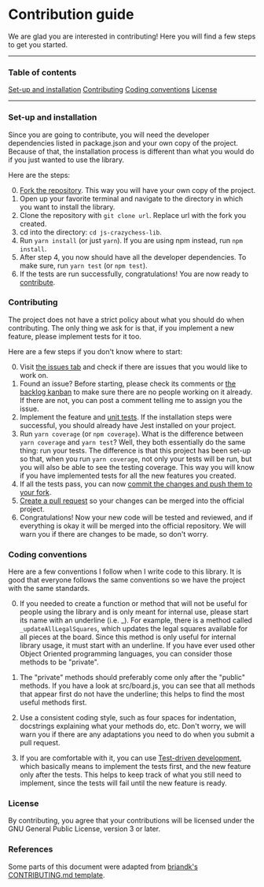 # Contribution guide

We are glad you are interested in contributing! Here you will find a few steps to get you started.

---

### Table of contents

[Set-up and installation](#set-up-and-installation)
[Contributing](#contributing)
[Coding conventions](#coding-conventions)
[License](#license)

---

### Set-up and installation

Since you are going to contribute, you will need the developer dependencies listed in package.json and your own copy of the project. Because of that, the installation process is different than what you would do if you just wanted to use the library.

Here are the steps:

0. [Fork the repository](https://docs.github.com/en/free-pro-team@latest/github/getting-started-with-github/fork-a-repo). This way you will have your own copy of the project.
1. Open up your favorite terminal and navigate to the directory in which you want to install the library.
2. Clone the repository with `git clone url`. Replace url with the fork you created.
3. cd into the directory: `cd js-crazychess-lib`.
4. Run `yarn install` (or just `yarn`). If you are using npm instead, run `npm install`.
5. After step 4, you now should have all the developer dependencies. To make sure, run `yarn test` (or `npm test`).
6. If the tests are run successfully, congratulations! You are now ready to [contribute](#contributing).

### Contributing

The project does not have a strict policy about what you should do when contributing. The only thing we ask for is that, if you implement a new feature, please implement tests for it too.

Here are a few steps if you don't know where to start:

0. Visit [the issues tab](https://github.com/Guilherme-Vasconcelos/js-crazychess-lib/issues) and check if there are issues that you would like to work on.
1. Found an issue? Before starting, please check its comments or [the backlog kanban](https://github.com/Guilherme-Vasconcelos/js-crazychess-lib/projects/1) to make sure there are no people working on it already. If there are not, you can post a comment telling me to assign you the issue.
2. Implement the feature and [unit tests](https://jestjs.io/docs/en/getting-started.html). If the installation steps were successful, you should already have Jest installed on your project.
3. Run `yarn coverage` (or `npm coverage`). What is the difference between `yarn coverage` and `yarn test`? Well, they both essentially do the same thing: run your tests. The difference is that this project has been set-up so that, when you run `yarn coverage`, not only your tests will be run, but you will also be able to see the testing coverage. This way you will know if you have implemented tests for all the new features you created.
4. If all the tests pass, you can now [commit the changes and push them to your fork](https://dont-be-afraid-to-commit.readthedocs.io/en/latest/git/commandlinegit.html).
5. [Create a pull request](https://docs.github.com/en/free-pro-team@latest/github/collaborating-with-issues-and-pull-requests/creating-a-pull-request) so your changes can be merged into the official project.
6. Congratulations! Now your new code will be tested and reviewed, and if everything is okay it will be merged into the official repository. We will warn you if there are changes to be made, so don't worry.

### Coding conventions

Here are a few conventions I follow when I write code to this library. It is good that everyone follows the same conventions so we have the project with the same standards.

0. If you needed to create a function or method that will not be useful for people using the library and is only meant for internal use, please start its name with an underline (i.e. _). For example, there is a method called `_updateAllLegalSquares`, which updates the legal squares available for all pieces at the board. Since this method is only useful for internal library usage, it must start with an underline. If you have ever used other Object Oriented programming languages, you can consider those methods to be "private".

1. The "private" methods should preferably come only after the "public" methods. If you have a look at src/board.js, you can see that all methods that appear first do not have the underline; this helps to find the most useful methods first.

2. Use a consistent coding style, such as four spaces for indentation, docstrings explaining what your methods do, etc. Don't worry, we will warn you if there are any adaptations you need to do when you submit a pull request.

3. If you are comfortable with it, you can use [Test-driven development](https://en.wikipedia.org/wiki/Test-driven_development), which basically means to implement the tests first, and the new feature only after the tests. This helps to keep track of what you still need to implement, since the tests will fail until the new feature is ready.

### License

By contributing, you agree that your contributions will be licensed under the GNU General Public License, version 3 or later.

### References

Some parts of this document were adapted from [briandk's CONTRIBUTING.md template](https://gist.github.com/briandk/3d2e8b3ec8daf5a27a62).
